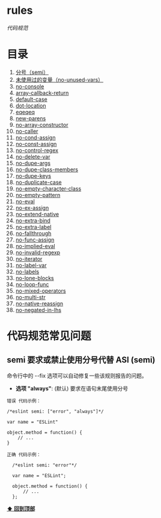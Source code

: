 # **rules**

*代码规范*

# <a name="table-of-contents">目录</a>

  1. [分号（semi）](#semi)
  1. [未使用过的变量（no-unused-vars）](#no-unused-vars)
  1. [no-console](#no-console)
  1. [array-callback-return](#array-callback-return)
  1. [default-case](#default-case)
  1. [dot-location](#dot-location)
  1. [eqeqeq](#eqeqeq)
  1. [new-parens](#new-parens)
  1. [no-array-constructor](#no-array-constructor)
  1. [no-caller](#no-caller)
  1. [no-cond-assign](#no-cond-assign)
  1. [no-const-assign](#no-const-assign)
  1. [no-control-regex](#no-control-regex)
  1. [no-delete-var](#no-delete-var)
  1. [no-dupe-args](#no-dupe-args)
  1. [no-dupe-class-members](#no-dupe-class-members)
  1. [no-dupe-keys](#no-dupe-keys)
  1. [no-duplicate-case](#no-duplicate-case)
  1. [no-empty-character-class](#no-empty-character-class)
  1. [no-empty-pattern](#no-empty-pattern)
  1. [no-eval](#no-eval)
  1. [no-ex-assign](#no-ex-assign)
  1. [no-extend-native](#no-extend-native)
  1. [no-extra-bind](#no-extra-bind)
  1. [no-extra-label](#no-extra-label)
  1. [no-fallthrough](#no-fallthrough)
  1. [no-func-assign](#no-func-assign)
  1. [no-implied-eval](#no-implied-eval)
  1. [no-invalid-regexp](#no-invalid-regexp)
  1. [no-iterator](#no-iterator)
  1. [no-label-var](#no-label-var)
  1. [no-labels](#no-labels)
  1. [no-lone-blocks](#no-lone-blocks)
  1. [no-loop-func](#no-loop-func)
  1. [no-mixed-operators](#no-mixed-operators)
  1. [no-multi-str](#no-multi-str)
  1. [no-native-reassign](#no-native-reassign)
  1. [no-negated-in-lhs](#no-negated-in-lhs)
  
# 代码规范常见问题

## <a name="semi">semi 要求或禁止使用分号代替 ASI (semi)</a>

命令行中的 --fix 选项可以自动修复一些该规则报告的问题。

  - **选项 "always"**: (默认) 要求在语句末尾使用分号

   `错误 代码示例：`
    
    
    /*eslint semi: ["error", "always"]*/
    
    var name = "ESLint"
    
    object.method = function() {
        // ...
    }
  `正确 代码示例：`
      
      
      /*eslint semi: "error"*/
      
      var name = "ESLint";
      
      object.method = function() {
          // ...
      };
  

**[⬆ 回到顶部](#table-of-contents)**


